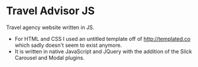 # Travel Advisor JS
Travel agency website written in JS.

- For HTML and CSS I used an untitled template off of http://templated.co which sadly doesn't seem to exist anymore.
- It is written in native JavaScript and JQuery with the addition of the Slick Carousel and Modal plugins.
